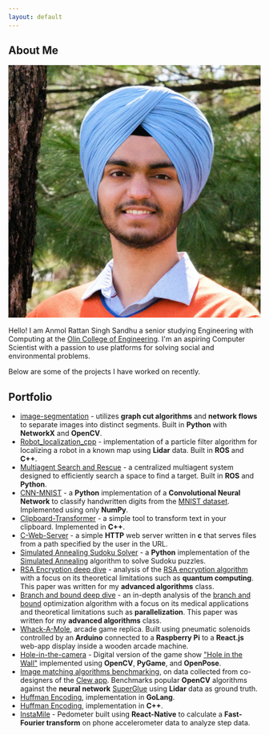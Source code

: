 ```yaml
---
layout: default
---
```


## About Me

<img class="profile-picture" src="profile.jpg">

Hello! I am Anmol Rattan Singh Sandhu a senior studying Engineering with Computing at the <a href="https://www.olin.edu">Olin College of Engineering</a>. I'm an aspiring Computer Scientist with a passion to use platforms for solving social and environmental problems.

Below are some of the projects I have worked on recently.

## Portfolio

- [image-segmentation](https://github.com/MarcEftimie/image-segmentation/tree/main) - utilizes **graph cut algorithms** and **network flows** to separate images into distinct segments. Built in **Python** with **NetworkX** and **OpenCV**.
- [Robot_localization_cpp](https://github.com/richardli03/robot_localization_cpp) - implementation of a particle filter algorithm for localizing a robot in a known map using **Lidar** data. Built in **ROS** and **C++**.
- [Multiagent Search and Rescue](https://sites.google.com/view/comprobo23-search-and-rescue/home) - a centralized multiagent system designed to efficiently search a space to find a target. Built in **ROS** and **Python**.
- [CNN-MNIST](https://github.com/mtong1/CNN-MNIST) - a **Python** implementation of a **Convolutional Neural Network** to classify handwritten digits from the [MNIST dataset](http://yann.lecun.com/exdb/mnist/). Implemented using only **NumPy**.
- [Clipboard-Transformer](https://github.com/olincollege/clipboard-transformer) - a simple tool to transform text in your clipboard. Implemented in **C++**.
- [C-Web-Server](https://github.com/olincollege/C-web-server) - a simple **HTTP** web server written in **c** that serves files from a path specified by the user in the URL.
- [Simulated Annealing Sudoku Solver](https://github.com/AnmolRattanSingh/sudoku-solver) - a **Python** implementation of the [Simulated Annealing](https://en.wikipedia.org/wiki/Simulated_annealing) algorithm to solve Sudoku puzzles.
- [RSA Encryption deep dive](https://drive.google.com/file/d/1ALYc75TGjUVUBroIIlnw8Xg43m9ouk4j/view?usp=share_link) - analysis of the [RSA encryption algorithm](https://en.wikipedia.org/wiki/RSA_(cryptosystem)) with a focus on its theoretical limitations such as **quantum computing**. This paper was written for my **advanced algorithms** class.
- [Branch and bound deep dive](https://drive.google.com/file/d/1WfjDEiEAgP5eJa9nEzbPKYQlnItBhuQb/view?usp=sharing) - an in-depth analysis of the [branch and bound](https://en.wikipedia.org/wiki/Branch_and_bound#Optimization_Example) optimization algorithm with a focus on its medical applications and theoretical limitations such as **parallelization**. This paper was written for my **advanced algorithms** class.
- [Whack-A-Mole](https://whackamole.yammer.me), arcade game replica. Built using pneumatic solenoids controlled by an **Arduino** connected to a **Raspberry Pi** to a **React.js** web-app display inside a wooden arcade machine.
- [Hole-in-the-camera](https://olincollege.github.io/hole-in-the-camera/) - Digital version of the game show ["Hole in the Wall"](https://en.wikipedia.org/wiki/Hole_in_the_Wall_(American_game_show)) implemented using **OpenCV**, **PyGame**, and **OpenPose**.
- [Image matching algorithms benchmarking](https://github.com/occamLab/MatchingBenchmarking), on data collected from co-designers of the [Clew app](http://www.clewapp.org). Benchmarks popular **OpenCV** algorithms against the **neural network** [SuperGlue](https://arxiv.org/abs/1911.11763) using **Lidar** data as ground truth.
- [Huffman Encoding](https://github.com/VedaantKuchhal/Huffman), implementation in **GoLang**.
- [Huffman Encoding](https://github.com/AnmolRattanSingh/Huffman-Encoding-CPP), implementation in **C++**.
- [InstaMile](https://sites.google.com/view/instamile/home?authuser=0) - Pedometer built using **React-Native** to calculate a **Fast-Fourier transform** on phone accelerometer data to analyze step data.
